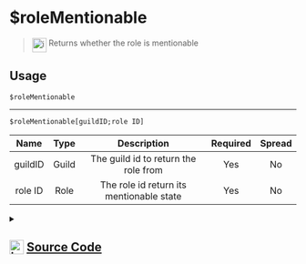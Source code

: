 # $roleMentionable
> <img align="top" src="https://upload.wikimedia.org/wikipedia/commons/thumb/e/e4/Infobox_info_icon.svg/160px-Infobox_info_icon.svg.png?20150409153300" alt="image" width="25" height="auto"> Returns whether the role is mentionable
## Usage
```
$roleMentionable
```
---
```
$roleMentionable[guildID;role ID]
```
| Name | Type | Description | Required | Spread
| :---: | :---: | :---: | :---: | :---: |
guildID | Guild | The guild id to return the role from | Yes | No
role ID | Role | The role id return its mentionable state | Yes | No
<details>
<summary>
    
## <img align="top" src="https://cdn4.iconfinder.com/data/icons/iconsimple-logotypes/512/github-512.png" alt="image" width="25" height="auto">  [Source Code](https://github.com/tryforge/ForgeScript-V2/blob/main/src/native/roleMentionable.ts)
    
</summary>
    
```ts
import { ArgType, NativeFunction, Return } from "../structures"

export default new NativeFunction({
    name: "$roleMentionable",
    version: "1.0.0",
    description: "Returns whether the role is mentionable",
    brackets: false,
    unwrap: true,
    args: [
        {
            
            name: "guildID",
            description: "The guild id to return the role from",
            rest: false,
            type: ArgType.Guild,
            required: true
        },
        {
            name: "role ID",
            description: "The role id return its mentionable state",
            rest: false,
            type: ArgType.Role,
            pointer: 0,
            required: true
        },
    ],
    execute(ctx, [ guild, role ]) {
        return Return.success(
            (role ?? ctx.role)?.mentionable
        )
    }
})
```
    
</details>